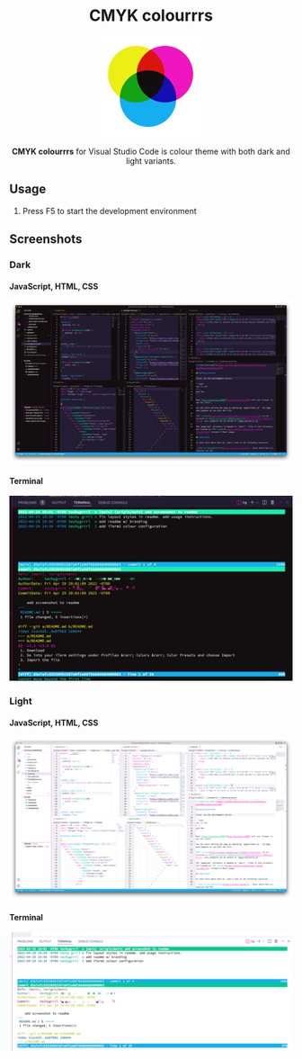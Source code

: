 <h1 align="center">CMYK colourrrs</h1>

<p align="center">
  <img src="cmyk-logo.png" width="180" style="display: inline-block; width: 180px" />
</p>

<p align="center">
  <strong>CMYK colourrrs</strong> for Visual Studio Code is colour theme with both dark and light variants.
</p>


## Usage

1. Press F5 to start the development environment


## Screenshots

### Dark

#### JavaScript, HTML, CSS

![web project](screenshots/web-project-dark.png)

#### Terminal

![Terminal screenshot](screenshots/terminal-dark.png)


### Light

#### JavaScript, HTML, CSS

![web project](screenshots/web-project-light.png)

#### Terminal

![Terminal screenshot](screenshots/terminal-light.png)